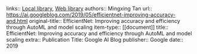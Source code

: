 links:: [Local library](zotero://select/library/items/SKEX9DUE), [Web library](https://www.zotero.org/users/9756735/items/SKEX9DUE)
authors:: Mingxing Tan
url:: https://ai.googleblog.com/2019/05/efficientnet-improving-accuracy-and.html
original-title:: EfficientNet: Improving accuracy and efficiency through AutoML and model scaling
item-type:: [[document]]
title:: EfficientNet: Improving accuracy and efficiency through AutoML and model scaling
extra:: Publication Title: Google AI Blog
publisher:: Google
date:: 2019

